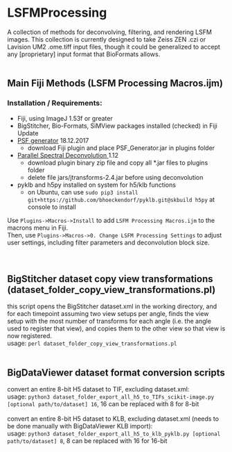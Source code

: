 # LSFMProcessing
A collection of methods for deconvolving, filtering, and rendering LSFM images. This collection is currently designed to take Zeiss ZEN .czi or Lavision UM2 .ome.tiff input files, though it could be generalized to accept any [proprietary] input format that BioFormats allows.
<br><br>
## Main Fiji Methods (LSFM Processing Macros.ijm)
### Installation / Requirements:
* Fiji, using ImageJ 1.53f or greater
* BigStitcher, Bio-Formats, SiMView packages installed (checked) in Fiji Update
* [PSF generator](http://bigwww.epfl.ch/algorithms/psfgenerator/) 18.12.2017
  - download Fiji plugin and place PSF_Generator.jar in plugins folder
* [Parallel Spectral Deconvolution ](https://sites.google.com/site/piotrwendykier/software/deconvolution/parallelspectraldeconvolution) 1.12
  - download plugin binary zip file and copy all *.jar files to plugins folder
  - delete file jars/jtransforms-2.4.jar before using deconvolution
* pyklb and h5py installed on system for h5/klb functions
  - on Ubuntu, can use `sudo pip3 install git+https://github.com/bhoeckendorf/pyklb.git@skbuild h5py` at console to install

Use `Plugins->Macros->Install` to add `LSFM Processing Macros.ijm` to the macrons menu in Fiji.<br>
Then, use `Plugins->Macros->0. Change LSFM Processing Settings` to adjust user settings, including filter parameters and deconvolution block size.<br>
<br><br>
## BigStitcher dataset copy view transformations (dataset_folder_copy_view_transformations.pl)
 this script opens the BigStitcher dataset.xml in the working directory, and for each timepoint assuming two view setups per angle, finds the view setup with the most number of transforms for each angle (i.e. the angle used to register that view), and copies them to the other view so that view is now registered.<br>
 usage: `perl dataset_folder_copy_view_transformations.pl`
<br><br>
## BigDataViewer dataset format conversion scripts
 convert an entire 8-bit H5 dataset to TIF, excluding dataset.xml:<br>
  usage: `python3 dataset_folder_export_all_h5_to_TIFs_scikit-image.py [optional path/to/dataset] 16`, 16 can be replaced with 8 for 8-bit<br><br>
 convert an entire 8-bit H5 dataset to KLB, excluding dataset.xml (needs to be done manually with BigDataViewer KLB import):<br>
  usage: `python3 dataset_folder_export_all_h5_to_klb_pyklb.py [optional path/to/dataset] 8`, 8 can be replaced with 16 for 16-bit<br><br>

